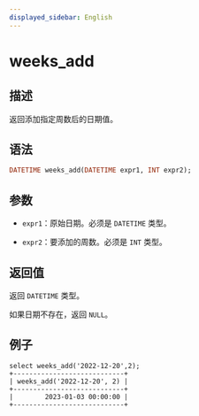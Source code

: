 ```yaml
---
displayed_sidebar: English
---
```


# weeks_add

## 描述

返回添加指定周数后的日期值。

## 语法

```Haskell
DATETIME weeks_add(DATETIME expr1, INT expr2);
```

## 参数

- `expr1`：原始日期。必须是 `DATETIME` 类型。

- `expr2`：要添加的周数。必须是 `INT` 类型。

## 返回值

返回 `DATETIME` 类型。 

如果日期不存在，返回 `NULL`。

## 例子

```Plain
select weeks_add('2022-12-20',2);
+----------------------------+
| weeks_add('2022-12-20', 2) |
+----------------------------+
|        2023-01-03 00:00:00 |
+----------------------------+